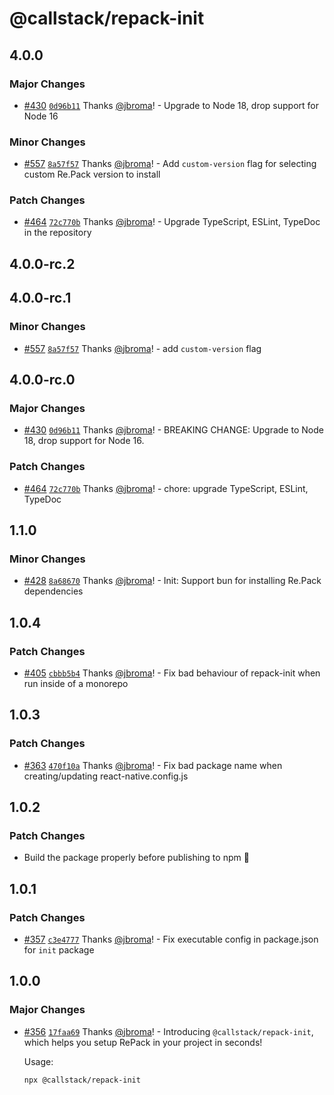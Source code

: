 # @callstack/repack-init

## 4.0.0

### Major Changes

- [#430](https://github.com/callstack/repack/pull/430) [`0d96b11`](https://github.com/callstack/repack/commit/0d96b11ff3a6e2c21eb622e21ff7947db29a3272) Thanks [@jbroma](https://github.com/jbroma)! - Upgrade to Node 18, drop support for Node 16

### Minor Changes

- [#557](https://github.com/callstack/repack/pull/557) [`8a57f57`](https://github.com/callstack/repack/commit/8a57f57912748efe806dbac52e29a8f4e238652d) Thanks [@jbroma](https://github.com/jbroma)! - Add `custom-version` flag for selecting custom Re.Pack version to install

### Patch Changes

- [#464](https://github.com/callstack/repack/pull/464) [`72c770b`](https://github.com/callstack/repack/commit/72c770bb4ac5540a3c73cf244ca861069a37b045) Thanks [@jbroma](https://github.com/jbroma)! - Upgrade TypeScript, ESLint, TypeDoc in the repository

## 4.0.0-rc.2

## 4.0.0-rc.1

### Minor Changes

- [#557](https://github.com/callstack/repack/pull/557) [`8a57f57`](https://github.com/callstack/repack/commit/8a57f57912748efe806dbac52e29a8f4e238652d) Thanks [@jbroma](https://github.com/jbroma)! - add `custom-version` flag

## 4.0.0-rc.0

### Major Changes

- [#430](https://github.com/callstack/repack/pull/430) [`0d96b11`](https://github.com/callstack/repack/commit/0d96b11ff3a6e2c21eb622e21ff7947db29a3272) Thanks [@jbroma](https://github.com/jbroma)! - BREAKING CHANGE: Upgrade to Node 18, drop support for Node 16.

### Patch Changes

- [#464](https://github.com/callstack/repack/pull/464) [`72c770b`](https://github.com/callstack/repack/commit/72c770bb4ac5540a3c73cf244ca861069a37b045) Thanks [@jbroma](https://github.com/jbroma)! - chore: upgrade TypeScript, ESLint, TypeDoc

## 1.1.0

### Minor Changes

- [#428](https://github.com/callstack/repack/pull/428) [`8a68670`](https://github.com/callstack/repack/commit/8a68670ed14a92341a68cd469330644df168bbeb) Thanks [@jbroma](https://github.com/jbroma)! - Init: Support bun for installing Re.Pack dependencies

## 1.0.4

### Patch Changes

- [#405](https://github.com/callstack/repack/pull/405) [`cbbb5b4`](https://github.com/callstack/repack/commit/cbbb5b485107dc46c4d2bb9f0578237bf4e50fdc) Thanks [@jbroma](https://github.com/jbroma)! - Fix bad behaviour of repack-init when run inside of a monorepo

## 1.0.3

### Patch Changes

- [#363](https://github.com/callstack/repack/pull/363) [`470f10a`](https://github.com/callstack/repack/commit/470f10a7b54ddebd8bd6f4ae65f290c00905d086) Thanks [@jbroma](https://github.com/jbroma)! - Fix bad package name when creating/updating react-native.config.js

## 1.0.2

### Patch Changes

- Build the package properly before publishing to npm 🤦

## 1.0.1

### Patch Changes

- [#357](https://github.com/callstack/repack/pull/357) [`c3e4777`](https://github.com/callstack/repack/commit/c3e4777f91089dcf01ff646c4bcb2e8c6c52b518) Thanks [@jbroma](https://github.com/jbroma)! - Fix executable config in package.json for `init` package

## 1.0.0

### Major Changes

- [#356](https://github.com/callstack/repack/pull/356) [`17faa69`](https://github.com/callstack/repack/commit/17faa69c727827e8ed62ca6a5c5d838d9995d7ce) Thanks [@jbroma](https://github.com/jbroma)! - Introducing `@callstack/repack-init`, which helps you setup RePack in your project in seconds!

  Usage:

  ```
  npx @callstack/repack-init
  ```
